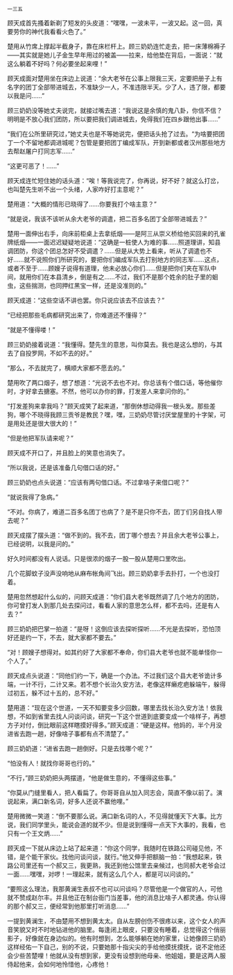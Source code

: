     一三五 

   顾天成首先搔着新剃了短发的头皮道：“嘿嘿，一波未平，一波又起。这一回，真要劳你的神代我看看火色了。”

   楚用从竹席上撑起半截身子，靠在床栏杆上。顾三奶奶连忙走去，把一床薄棉褥子——其实就是她儿子金生早年用过的被盖——拉来，给他垫在背后，一面说：“就这么躺着不好吗？何必要坐起来哩！”

   顾天成面对楚用坐在床边上说道：“余大老爷在公事上限我三天，定要把册子上有名字的团丁全部带进城去，不准缺少一人，不准违限半天。少了人，违了限，都要以我是问……”

   顾三奶奶没等她丈夫说完，就接过嘴去道：“我说这是余慎的鬼八卦，你信不信？明明是不放心我们团防，所以要把我们调进城去，免得我们在四乡跟他出事……”

   “我们在公所里研究过，”她丈夫也是不等她说完，便把话头抢了过去。“为啥要把团丁一个不留地都调进城呢？包管是要把团丁编成军队，开到新都或者汉州那些地方去帮赵屠户打同志军……”

   “这更可恶了！……”

   顾天成连忙短住她的话头道：“唉！等我说完了，你再说，好不好？就这么打岔，也叫楚先生听不出一个头绪，人家咋好打主意呢？”

   楚用道：“大概的情形已晓得了……你要我打个啥主意？”

   “就是说，我该不该听从余大老爷的调遣，把二百多名团丁全部带进城去？”

   楚用一面伸出右手，向床前柜桌上去拿纸烟——是阿三从崇义桥给他买回来的孔雀牌纸烟——一面迟迟疑疑地说道：“这确是一桩使人为难的事……照道理讲，知县调团防，你这个团总怎好不受调遣？……但是从大势上看来，听从了调遣也不好……就不说照你们所研究的，要把你们编成军队去打别地方的同志军……这点，或者不至于……顾嫂子说得有道理，他未必放心你们……但是把你们夹在军队中间，就用你们在本县清乡，倒是有之……不过，我们不是那个姓余的肚子里的蛔虫，这些揣测，也同押红黑宝一样，还是没准则的。”

   顾天成道：“这些空话不讲也罢。你只说应该去不应该去？”

   “已经把那些毛病都研究出来了，你难道还不懂得？”

   “就是不懂得喽！”

   顾三奶奶接着说道：“我懂得。楚先生的意思，叫你莫去。我也是这么想的，与其去了自投罗网，不如不去的好。”

   “那么，不去就完了，横顺大家都不愿去的。”

   楚用吹了两口烟子，想了想道：“光说不去也不对。你总该有个借口话，等他催你时，才好拿去搪塞。不然，他可以办你的罪，打发差人来拿问你的。”

   “打发差狗来拿我吗？”顾天成笑了起来道，“那倒休想动得我一根头发。那些差狗，哪个不晓得我顾三贡爷是教民？嘿，嘿，三奶奶尽管讨厌堂屋里的十字架，可是用处还是很大很大的！”

   “但是他把军队请来呢？”

   顾天成不开口了，并且脸上的笑意也消失了。

   “所以我说，还是该准备几句借口话的好。”

   顾三奶奶也点头说道：“应该有两句借口话。不过拿啥子来借口呢？”

   “就说我得了急病。”

   “不对。你病了，难道二百多名团丁也病了？是不是只你不去，团丁们另自找人带去呢？”

   顾天成摆了摆头道：“做不到的。我不去，团丁哪个想去？并且余大老爷公事上，已经说明，以我是问的。”

   好久时间都没有人说话。只是很浓的烟子一股一股从楚用口里吹出。

   几个花脚蚊子没声没响地从麻布帐角间飞出。顾三奶奶拿手去扑打，一个也没打着。

   楚用忽然想起什么似的，问顾天成道：“你们县大老爷既然调了几个地方的团防，你可曾打发人到那几处去探问过，看看人家的意思怎么样，都不去吗，还是有人去？”

   顾三奶奶把巴掌一拍道：“是呀！这倒应该去探听探听……不光是去探听，恐怕顶好还是约一下，不去，就大家都不要去。”

   “对！顾嫂子想得对。如其约好了大家都不奉命，你们县大老爷也就不能单怪你一个人了。”

   顾天成点头说道：“同他们约一下，确是一个办法。不过我们这个县大老爷诡计多端，一计不行，二计又来。若不想个长治久安方法，老像这样癞疙疤躲端午，躲得过初五，躲不过十五的，总不好。”

   楚用道：“现在这个世道，一天不知要变多少回数，哪里去找长治久安方法！依我想，不如到省里去找人问谈问谈，研究一下这个世道到底要变成一个啥样子，再想方子对付，倒比眼前这样瞎摸好得多。”顾天成道：“硬是这样。他妈的，半个月没进省去跑一趟，好像啥子事都有点不清楚了。”

   顾三奶奶道：“进省去跑一趟倒好。只是去找哪个呢？”

   “怕没有人！就找你哥哥也行的。”

   “不行，”顾三奶奶把头两摆道，“他是做生意的，不懂得这些事。”

   “你莫从门缝里看人，把人看扁了。你哥哥自从加入同志会，简直不像以前了。演说起来，满口新名词，好多人还说不赢他哩。”

   楚用微微一笑道：“倒不要那么说。满口新名词的人，不见得就懂天下大事。比方说，我们同学里头，能说会道的就不少。但是说到懂得一点天下大事的，我看，也只有一个王文炳……”

   顾天成一下就从床边上站了起来道：“你这个同学，我随时在铁路公司碰见他，不错，是个能干家伙。找他问谈问谈，就行。”他又伸手把额脑一拍：“我想起来，铁路公司里还有一个郝又三，我更熟，我还到他公馆里去亲候过，也同郝大老爷会过一面……嘿嘿，对啰！一理起来，就有这么几个人，都是可以问谈的。”

   “要照这么理法，我那黄澜生表叔不也可以问谈吗？尽管他是一个做官的人，可他就不赞成赵尔丰。并且他正在制台衙门当差事，他的消息比啥子人都灵通。你认得的那个郝又三，便经常到他那里打听消息……”

   一提到黄澜生，不由楚用不想到黄太太。自从左膀创伤不很疼以来，这个女人的声音笑貌又时不时地钻进他的脑里。每逢闭上眼皮，只要没有睡着，总觉得这个俏丽影子，好像就在身边似的。他有时想到，怎么能够躺在她的家里，让她像顾三奶奶这样经佑一下自己，别的不说，只要她那十指尖尖的手给他摸抚摸抚，说不定他还会少些苦楚哩！他就从没有想到家，更没有设想到他母亲、他姐姐，要是这两人服侍起他来，会如何地怜惜他，心疼他！

